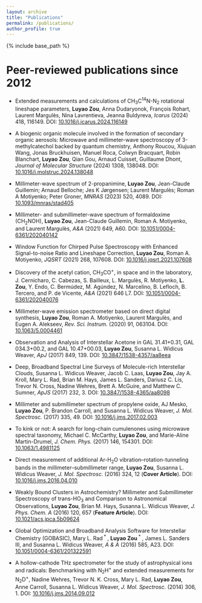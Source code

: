 ```yaml
---
layout: archive
title: "Publications"
permalink: /publications/
author_profile: true
---
```


{% include base_path %}

Peer-reviewed publications since 2012
=====

* Extended measurements and calculations of CH<sub>3</sub>C<sup>14</sup>N-N<sub>2</sub> rotational lineshape parameters, __Luyao Zou__, Anna Dudaryonok, François Rohart, Laurent Margulès, Nina Lavrentieva, Jeanna Buldyreva, *Icarus* (2024) 418, 116149. DOI: [10.1016/j.icarus.2024.116149](https://doi.org/10.1016/j.icarus.2024.116149)

* A biogenic organic molecule involved in the formation of secondary organic aerosols: Microwave and millimeter-wave spectroscopy of 3-methylcatechol backed by quantum chemistry, Anthony Roucou, Xiujuan Wang, Jonas Bruckhuisen, Manuel Roca, Colwyn Bracquart, Robin Blanchart, __Luyao Zou__, Qian Gou, Arnaud Cuisset, Guillaume Dhont, *Journal of Molecular Structure* (2024) 1308, 138048. DOI: [10.1016/j.molstruc.2024.138048](https://doi.org/10.1016/j.molstruc.2024.138048)

* Millimeter-wave spectrum of 2-propanimine, __Luyao Zou__,  Jean-Claude Guillemin; Arnaud Belloche; Jes K Jørgensen; Laurent Margulès; Roman A Motiyenko; Peter Groner, *MNRAS* (2023) 520, 4089. DOI: [10.1093/mnras/stad405](https://doi.org/10.1093/mnras/stad405)

* Millimeter- and submillimeter-wave spectrum of formaldoxime (CH<sub>2</sub>NOH), __Luyao Zou__, Jean-Claude Guillemin, Roman A. Motiyenko, and Laurent Margulès, *A&A* (2021) 649, A60. DOI: [10.1051/0004-6361/202040142](https://doi.org/10.1051/0004-6361/202040142)

* Window Function for Chirped Pulse Spectroscopy with Enhanced
Signal-to-noise Ratio and Lineshape Correction, __Luyao Zou__, Roman A. Motiyenko, *JQSRT* (2021) 268, 107608. DOI: [10.1016/j.jqsrt.2021.107608](https://doi.org/10.1016/j.jqsrt.2021.107608)

* Discovery of the acetyl cation, CH<sub>3</sub>CO<sup>+</sup>, in space and in the laboratory, J. Cernicharo, C. Cabezas, S. Bailleux, L. Margulès, R. Motiyenko, __L. Zou__, Y. Endo, C. Bermúdez, M.
Agúndez, N. Marcelino, B. Lefloch, B. Tercero, and P. de Vicente, *A&A* (2021) 646 L7. DOI: [10.1051/0004-6361/202040076](https://doi.org/10.1051/0004-6361/202040076)

* Millimeter-wave emission spectrometer based on direct digital synthesis, __Luyao Zou__, Roman A. Motiyenko, Laurent Margulès, and Eugen A. Alekseev, *Rev. Sci. Instrum.* (2020) 91, 063104. DOI: [10.1063/5.0004461](https://doi.org/10.1063/5.0004461)

* Observation and Analysis of Interstellar Acetone in GAL 31.41+0.31, GAL 034.3+00.2, and GAL 10.47+00.03, __Luyao Zou__, Susanna L. Widicus Weaver, *ApJ* (2017) 849, 139. DOI: [10.3847/1538-4357/aa8eea](https://doi.org/10.3847/1538-4357/aa8eea)

* Deep, Broadband Spectral Line Surveys of Molecule-rich Interstellar Clouds, Susanna L. Widicus Weaver, Jacob C. Laas, __Luyao Zou__, Jay A. Kroll, Mary L. Rad, Brian M. Hays, James L. Sanders, Dariusz C. Lis, Trevor N. Cross, Nadine Wehres, Brett A. McGuire, and Matthew C. Sumner,  *ApJS* (2017) 232, 3. DOI: [10.3847/1538-4365/aa8098](https://doi.org/10.3847/1538-4365/aa8098)

* Millimeter and submillimeter spectrum of propylene oxide, AJ Mesko, __Luyao Zou__, P. Brandon Carroll, and Susanna L. Widicus Weaver, *J. Mol. Spectrosc.* (2017) 335, 49. DOI: [10.1016/j.jms.2017.02.003](https://doi.org/10.1016/j.jms.2017.02.003)

* To kink or not: A search for long-chain cumulenones using microwave spectral taxonomy, 
Michael C. McCarthy, __Luyao Zou__, and Marie-Aline Martin-Drumel, *J. Chem. Phys.* (2017) 146, 154301. DOI: [10.1063/1.4981125](https://doi.org/10.1063/1.4981125)

* Direct measurement of additional Ar-H<sub>2</sub>O vibration–rotation-tunneling bands in the millimeter–submillimeter range, __Luyao Zou__, Susanna L. Widicus Weaver, *J. Mol. Spectrosc.* (2016) 324, 12 (**Cover Article**). DOI: [10.1016/j.jms.2016.04.010](https://doi.org/10.1016/j.jms.2016.04.010)

* Weakly Bound Clusters in Astrochemistry? Millimeter and Submillimeter Spectroscopy of trans-HO<sub>3</sub> and Comparison to Astronomical Observations, __Luyao Zou__, Brian M. Hays, Susanna L. Widicus Weaver, *J. Phys. Chem. A* (2016) 120, 657 (**Feature Article**). DOI: [10.1021/acs.jpca.5b09624](https://doi.org/10.1021/acs.jpca.5b09624)

* Global Optimization and Broadband Analysis Software for Interstellar Chemistry (GOBASIC), Mary L. Rad<sup> &#42; </sup>, __Luyao Zou__<sup> &#42; </sup>, James L. Sanders III, and Susanna L. Widicus Weaver, *A &amp; A* (2016)  585, A23. DOI: [10.1051/0004-6361/201322591](https://doi.org/10.1051/0004-6361/201322591)

* A hollow-cathode THz spectrometer for the study of astrophysical ions and radicals: Benchmarking with N<sub>2</sub>H<sup>+</sup> and extended measurements for N<sub>2</sub>D<sup>+</sup>, Nadine Wehres, Trevor N. K. Cross, Mary L. Rad, __Luyao Zou__, Anne Carroll, Susanna L. Widicus Weaver, *J. Mol. Spectrosc.* (2014) 306, 1. DOI: [10.1016/j.jms.2014.09.012](https://doi.org/10.1016/j.jms.2014.09.012)


